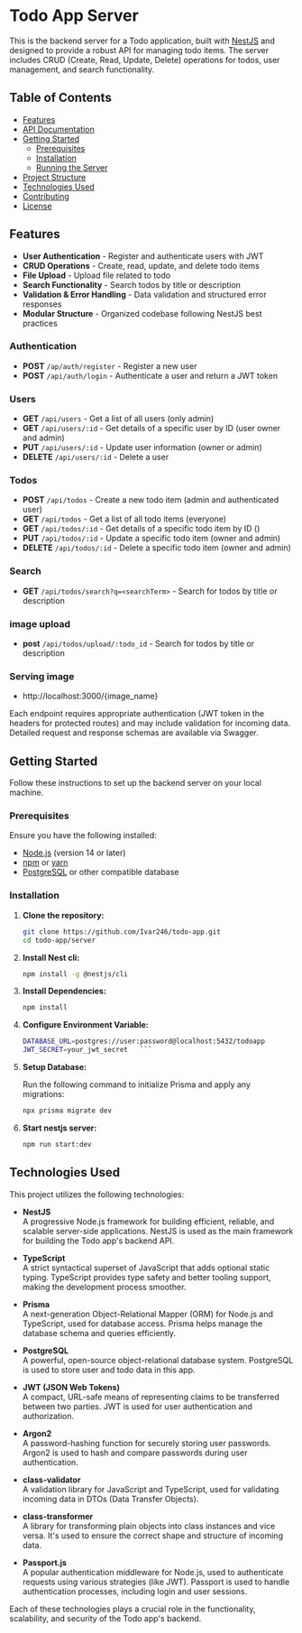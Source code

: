 # Todo App Server

This is the backend server for a Todo application, built with [NestJS](https://nestjs.com/) and designed to provide a robust API for managing todo items. The server includes CRUD (Create, Read, Update, Delete) operations for todos, user management, and search functionality.

## Table of Contents

- [Features](#features)
- [API Documentation](#api-documentation)
- [Getting Started](#getting-started)
  - [Prerequisites](#prerequisites)
  - [Installation](#installation)
  - [Running the Server](#running-the-server)
- [Project Structure](#project-structure)
- [Technologies Used](#technologies-used)
- [Contributing](#contributing)
- [License](#license)

## Features

- **User Authentication** - Register and authenticate users with JWT
- **CRUD Operations** - Create, read, update, and delete todo items
- **File Upload** - Upload file related to todo
- **Search Functionality** - Search todos by title or description
- **Validation & Error Handling** - Data validation and structured error responses
- **Modular Structure** - Organized codebase following NestJS best practices

### Authentication

- **POST** `/ap/auth/register` - Register a new user
- **POST** `/api/auth/login` - Authenticate a user and return a JWT token

### Users

- **GET** `/api/users` - Get a list of all users (only admin)
- **GET** `/api/users/:id` - Get details of a specific user by ID (user owner and admin)
- **PUT** `/api/users/:id` - Update user information (owner or admin)
- **DELETE** `/api/users/:id` - Delete a user

### Todos

- **POST** `/api/todos` - Create a new todo item (admin and authenticated user)
- **GET** `/api/todos` - Get a list of all todo items (everyone)
- **GET** `/api/todos/:id` - Get details of a specific todo item by ID ()
- **PUT** `/api/todos/:id` - Update a specific todo item (owner and admin)
- **DELETE** `/api/todos/:id` - Delete a specific todo item (owner and admin)

### Search

- **GET** `/api/todos/search?q=<searchTerm>` - Search for todos by title or description

### image upload

- **post** `/api/todos/upload/:todo_id` - Search for todos by title or description

### Serving image

- http://localhost:3000/{image_name}

Each endpoint requires appropriate authentication (JWT token in the headers for protected routes) and may include validation for incoming data. Detailed request and response schemas are available via Swagger.

## Getting Started

Follow these instructions to set up the backend server on your local machine.

### Prerequisites

Ensure you have the following installed:

- [Node.js](https://nodejs.org/) (version 14 or later)
- [npm](https://www.npmjs.com/) or [yarn](https://yarnpkg.com/)
- [PostgreSQL](https://www.postgresql.org/) or other compatible database

### Installation

1. **Clone the repository:**

   ```bash
   git clone https://github.com/Ivar246/todo-app.git
   cd todo-app/server
   ```

2. **Install Nest cli:**

   ```bash
   npm install -g @nestjs/cli

   ```

3. **Install Dependencies:**

   ```bash
   npm install
   ```

4. **Configure Environment Variable:**

   ````bash
   DATABASE_URL=postgres://user:password@localhost:5432/todoapp
   JWT_SECRET=your_jwt_secret   ```

   ````

5. **Setup Database:**

   Run the following command to initialize Prisma and apply any migrations:

   ```bash
   npx prisma migrate dev
   ```

6. **Start nestjs server:**

   ```bash
   npm run start:dev
   ```

## Technologies Used

This project utilizes the following technologies:

- **NestJS**  
  A progressive Node.js framework for building efficient, reliable, and scalable server-side applications. NestJS is used as the main framework for building the Todo app's backend API.

- **TypeScript**  
  A strict syntactical superset of JavaScript that adds optional static typing. TypeScript provides type safety and better tooling support, making the development process smoother.

- **Prisma**  
  A next-generation Object-Relational Mapper (ORM) for Node.js and TypeScript, used for database access. Prisma helps manage the database schema and queries efficiently.

- **PostgreSQL**  
  A powerful, open-source object-relational database system. PostgreSQL is used to store user and todo data in this app.

- **JWT (JSON Web Tokens)**  
  A compact, URL-safe means of representing claims to be transferred between two parties. JWT is used for user authentication and authorization.

- **Argon2**  
  A password-hashing function for securely storing user passwords. Argon2 is used to hash and compare passwords during user authentication.

- **class-validator**  
  A validation library for JavaScript and TypeScript, used for validating incoming data in DTOs (Data Transfer Objects).

- **class-transformer**  
  A library for transforming plain objects into class instances and vice versa. It's used to ensure the correct shape and structure of incoming data.

- **Passport.js**  
  A popular authentication middleware for Node.js, used to authenticate requests using various strategies (like JWT). Passport is used to handle authentication processes, including login and user sessions.

Each of these technologies plays a crucial role in the functionality, scalability, and security of the Todo app's backend.
